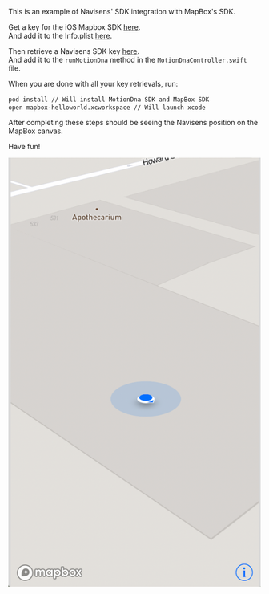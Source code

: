 
This is an example of Navisens' SDK integration with MapBox's SDK.

Get a key for the iOS Mapbox SDK [here](https://www.mapbox.com/account/).  
And add it to the Info.plist [here](https://www.mapbox.com/install/ios/cocoapods-permission/).

Then retrieve a Navisens SDK key [here](https://navisens.com/).  
And add it to the `runMotionDna` method in the `MotionDnaController.swift` file.

When you are done with all your key retrievals, run:
```
pod install // Will install MotionDna SDK and MapBox SDK
open mapbox-helloworld.xcworkspace // Will launch xcode
```

After completing these steps should be seeing the Navisens position on the MapBox canvas.

Have fun!



![Scheme](navisens_mapbox.jpg)

